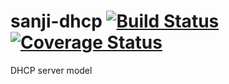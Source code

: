 sanji-dhcp [![Build Status](https://travis-ci.org/Sanji-IO/sanji-dhcp.svg?branch=develop)](https://travis-ci.org/Sanji-IO/sanji-dhcp) [![Coverage Status](https://coveralls.io/repos/Sanji-IO/sanji-dhcp/badge.png?branch=develop)](https://coveralls.io/r/Sanji-IO/sanji-dhcp?branch=develop)
==========

DHCP server model
